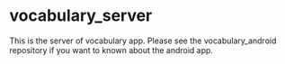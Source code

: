 # vocabulary_server
This is the server of vocabulary app. Please see the vocabulary_android repository if you want to known about the android app.
